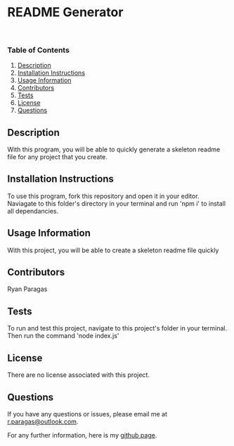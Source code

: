 # README Generator


<br>


<h3>Table of Contents</h3>

  <ol>
    <li><a href="#description">Description</a></li>
    <li><a href="#install-instruct">Installation Instructions</a></li>
    <li><a href="#usage">Usage Information</a></li>
    <li><a href="#contribute">Contributors</a></li>
    <li><a href="#tests">Tests</a></li>
    <li><a href="#license">License</a></li>
    <li><a href="#questions">Questions</a></li>
  </ol>


<h2 id='description'>Description</h2>

With this program, you will be able to quickly generate a skeleton readme file for any project that you create.
<br>


<h2 id='install-instruct'>Installation Instructions</h2>

To use this program, fork this repository and open it in your editor. Naviagate to this folder's directory in your terminal and run 'npm i' to install all dependancies.
<br>


<h2 id='usage'>Usage Information</h2>

With this project, you will be able to create a skeleton readme file quickly
<br>


<h2 id='contribute'>Contributors</h2>

Ryan Paragas
<br>


<h2 id='tests'>Tests</h2>

To run and test this project, navigate to this project's folder in your terminal. Then run the command 'node index.js'
<br>


<h2 id='license'>License</h2>

There are no license associated with this project. 
<br>


<h2 id='questions'>Questions</h2>

If you have any questions or issues, please email me at r.paragas@outlook.com.

For any further information, here is my [github page](https://github.com/ParagasR).
